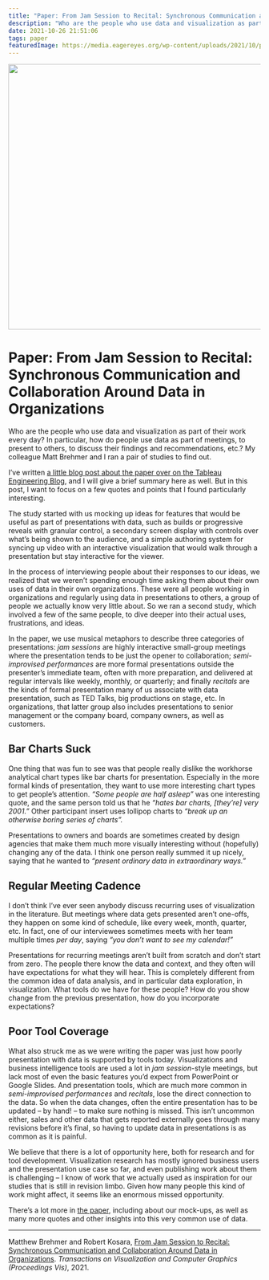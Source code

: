 ```yaml
---
title: "Paper: From Jam Session to Recital: Synchronous Communication and Collaboration Around Data in Organizations"
description: "Who are the people who use data and visualization as part of their work every day? In particular, how do people use data as part of meetings, to present to others, to discuss their findings and recommendations, etc.? My colleague Matt Brehmer and I ran a pair of studies to find out."
date: 2021-10-26 21:51:06
tags: paper
featuredImage: https://media.eagereyes.org/wp-content/uploads/2021/10/pexels-photo-3184292.jpeg
---
```


<p align="center"><img src="https://media.eagereyes.org/wp-content/uploads/2021/10/pexels-photo-3184292.jpeg" width="940" height="529" /></p>

# Paper: From Jam Session to Recital: Synchronous Communication and Collaboration Around Data in Organizations

Who are the people who use data and visualization as part of their work every day? In particular, how do people use data as part of meetings, to present to others, to discuss their findings and recommendations, etc.? My colleague Matt Brehmer and I ran a pair of studies to find out.

I’ve written <a href="https://engineering.tableau.com/how-do-people-communicate-and-collaborate-with-data-in-organizations-a19154bd25e0">a little blog post about the paper over on the Tableau Engineering Blog</a>, and I will give a brief summary here as well. But in this post, I want to focus on a few quotes and points that I found particularly interesting.

The study started with us mocking up ideas for features that would be useful as part of presentations with data, such as builds or progressive reveals with granular control, a secondary screen display with controls over what’s being shown to the audience, and a simple authoring system for syncing up video with an interactive visualization that would walk through a presentation but stay interactive for the viewer.

In the process of interviewing people about their responses to our ideas, we realized that we weren’t spending enough time asking them about their own uses of data in their own organizations. These were all people working in organizations and regularly using data in presentations to others, a group of people we actually know very little about. So we ran a second study, which involved a few of the same people, to dive deeper into their actual uses, frustrations, and ideas.

In the paper, we use musical metaphors to describe three categories of presentations: <em>jam sessions</em> are highly interactive small-group meetings where the presentation tends to be just the opener to collaboration; <em>semi-improvised performances</em> are more formal presentations outside the presenter’s immediate team, often with more preparation, and delivered at regular intervals like weekly, monthly, or quarterly; and finally <em>recitals</em> are the kinds of formal presentation many of us associate with data presentation, such as TED Talks, big productions on stage, etc. In organizations, that latter group also includes presentations to senior management or the company board, company owners, as well as customers.

## Bar Charts Suck

One thing that was fun to see was that people really dislike the workhorse analytical chart types like bar charts for presentation. Especially in the more formal kinds of presentation, they want to use more interesting chart types to get people’s attention. <em>“Some people are half asleep”</em> was one interesting quote, and the same person told us that he <em>“hates bar charts, [they’re] very 2001.”</em> Other participant insert uses lollipop charts to <em>“break up an otherwise boring series of charts”.</em>

Presentations to owners and boards are sometimes created by design agencies that make them much more visually interesting without (hopefully) changing any of the data. I think one person really summed it up nicely, saying that he wanted to <em>“present ordinary data in extraordinary ways.”</em>

## Regular Meeting Cadence

I don’t think I’ve ever seen anybody discuss recurring uses of visualization in the literature. But meetings where data gets presented aren’t one-offs, they happen on some kind of schedule, like every week, month, quarter, etc. In fact, one of our interviewees sometimes meets with her team multiple times <em>per day</em>, saying <em>“you don’t want to see my calendar!”</em>

Presentations for recurring meetings aren’t built from scratch and don’t start from zero. The people there know the data and context, and they often will have expectations for what they will hear. This is completely different from the common idea of data analysis, and in particular data exploration, in visualization. What tools do we have for these people? How do you show change from the previous presentation, how do you incorporate expectations?

## Poor Tool Coverage

What also struck me as we were writing the paper was just how poorly presentation with data is supported by tools today. Visualizations and business intelligence tools are used a lot in <em>jam session</em>-style meetings, but lack most of even the basic features you’d expect from PowerPoint or Google Slides. And presentation tools, which are much more common in <em>semi-improvised performances</em> and <em>recitals</em>, lose the direct connection to the data. So when the data changes, often the entire presentation has to be updated – by hand! – to make sure nothing is missed. This isn’t uncommon either, sales and other data that gets reported externally goes through many revisions before it’s final, so having to update data in presentations is as common as it is painful.

We believe that there is a lot of opportunity here, both for research and for tool development. Visualization research has mostly ignored business users and the presentation use case so far, and even publishing work about them is challenging – I know of work that we actually used as inspiration for our studies that is still in revision limbo. Given how many people this kind of work might affect, it seems like an enormous missed opportunity.

There’s a lot more in <a href="/publications/Brehmer-VIS-2021b.html">the paper</a>, including about our mock-ups, as well as many more quotes and other insights into this very common use of data.

<hr class="wp-block-separator"/>

Matthew Brehmer and Robert Kosara, <a href="/publications/Brehmer-VIS-2021b.html">From Jam Session to Recital: Synchronous Communication and Collaboration Around Data in Organizations</a>. <em>Transactions on Visualization and Computer Graphics (Proceedings Vis)</em>, 2021.


<PostedBy />


